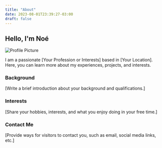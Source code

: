 ```yaml
---
title: "About"
date: 2023-08-01T23:39:27-03:00
draft: false
---
```


## Hello, I'm Noé


![Profile Picture](/images/sample_profile_picture.jpeg)

I am a passionate [Your Profession or Interests] based in [Your Location]. Here, you can learn more about my experiences, projects, and interests.

### Background

[Write a brief introduction about your background and qualifications.]

### Interests

[Share your hobbies, interests, and what you enjoy doing in your free time.]

### Contact Me

[Provide ways for visitors to contact you, such as email, social media links, etc.]
